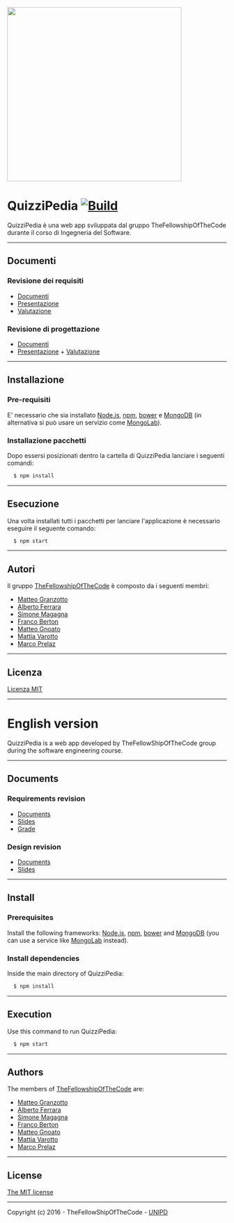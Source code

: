 <img src="http://thefellowshipofthecode.github.io/IMG/QP.jpg" data-canonical-src="http://thefellowshipofthecode.github.io/" height="400" /> 

# QuizziPedia [![Build](https://travis-ci.org/TheFellowshipOfTheCode/QuizziPedia.svg?branch=master)](https://travis-ci.org/TheFellowshipOfTheCode/QuizziPedia)

QuizziPedia è una web app sviluppata dal gruppo
TheFellowshipOfTheCode durante il corso di Ingegneria del Software.

- - -

## Documenti

### Revisione dei requisiti
  + [Documenti](https://goo.gl/cr0sWM)
  + [Presentazione](https://goo.gl/wgn8BP)
  + [Valutazione](http://www.math.unipd.it/~tullio/IS-1/2015/Progetto/RR/TheFellowshipOfTheCode.pdf)

### Revisione di progettazione
  + [Documenti](https://goo.gl/s2fpVe)
  + [Presentazione](https://goo.gl/he4oWb) + [Valutazione](http://www.math.unipd.it/~tullio/IS-1/2015/Progetto/RP/TheFellowshipOfTheCode.pdf)


- - -
## Installazione

### Pre-requisiti

E' necessario che sia installato [Node.js](https://nodejs.org/en/), [npm](https://www.npmjs.com/), [bower](http://bower.io/) e [MongoDB](https://www.mongodb.org/) (in alternativa si può usare un servizio come [MongoLab](https://mlab.com)).

### Installazione pacchetti
Dopo essersi posizionati dentro la cartella di QuizziPedia lanciare i seguenti comandi:
```bash
  $ npm install
```

- - -

## Esecuzione
Una volta installati tutti i pacchetti per lanciare l'applicazione è necessario eseguire il seguente comando:
```bash
  $ npm start
```

- - -

## Autori
Il gruppo [TheFellowshipOfTheCode](http://thefellowshipofthecode.github.io/) è composto da i seguenti membri:
* [Matteo Granzotto](http://www.matteogranzotto.com/)
* [Alberto Ferrara]()
* [Simone Magagna]()
* [Franco Berton]()
* [Matteo Gnoato]()
* [Mattia Varotto]()
* [Marco Prelaz]()

- - -

## Licenza

[Licenza MIT](https://github.com/TheFellowshipOfTheCode/QuizziPedia/blob/master/license)

- - -


# English version
QuizziPedia is a web app developed by TheFellowShipOfTheCode
group during the software engineering course.
- - -
## Documents

### Requirements revision
  * [Documents](https://goo.gl/cr0sWM)
  * [Slides](https://goo.gl/wgn8BP)
  * [Grade](http://www.math.unipd.it/~tullio/IS-1/2015/Progetto/RR/TheFellowshipOfTheCode.pdf)

### Design revision
  + [Documents](https://goo.gl/s2fpVe)
  + [Slides](https://goo.gl/he4oWb)

- - -

## Install

### Prerequisites

Install the following frameworks: [Node.js](https://nodejs.org/en/), [npm](https://www.npmjs.com/), [bower](http://bower.io/) and [MongoDB](https://www.mongodb.org/) (you can use a service like [MongoLab](https://mlab.com) instead).

### Install dependencies
Inside the main directory of QuizziPedia:
```bash
  $ npm install
```
- - -
## Execution
Use this command to run QuizziPedia:
```bash
  $ npm start
```

- - -

## Authors
The members of [TheFellowshipOfTheCode](http://thefellowshipofthecode.github.io/) are:
* [Matteo Granzotto](http://www.matteogranzotto.com/)
* [Alberto Ferrara]()
* [Simone Magagna]()
* [Franco Berton]()
* [Matteo Gnoato]()
* [Mattia Varotto]()
* [Marco Prelaz]()

- - -

## License

[The MIT license](https://github.com/TheFellowshipOfTheCode/QuizziPedia/blob/master/license)
- - -
Copyright (c) 2016 - TheFellowShipOfTheCode - [UNIPD](http://informatica.math.unipd.it/)

